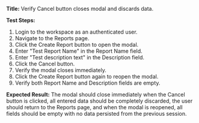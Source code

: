 **Title:** Verify Cancel button closes modal and discards data.

**Test Steps:**
1. Login to the workspace as an authenticated user.
2. Navigate to the Reports page.
3. Click the Create Report button to open the modal.
4. Enter "Test Report Name" in the Report Name field.
5. Enter "Test description text" in the Description field.
6. Click the Cancel button.
7. Verify the modal closes immediately.
8. Click the Create Report button again to reopen the modal.
9. Verify both Report Name and Description fields are empty.

**Expected Result:**
The modal should close immediately when the Cancel button is clicked, all entered data should be completely discarded, the user should return to the Reports page, and when the modal is reopened, all fields should be empty with no data persisted from the previous session.